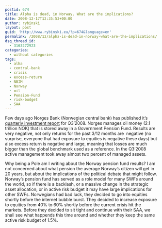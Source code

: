 ```yaml
---
postid: 674
title: Alpha is dead, in Norway. What are the implications?
date: 2008-12-17T12:35:53+00:00
author: rybinski
layout: post
guid: 'http://www.rybinski.eu/?p=674&language=en'
permalink: /2008/12/alpha-is-dead-in-norway-what-are-the-implications/
dsq_thread_id:
  - 3163272923
categories:
  - without categories
tags:
  - alha
  - central-bank
  - crisis
  - excess-return
  - NBIM
  - Norway
  - oil
  - Pension-Fund
  - risk-budget
  - SAA
---
```

Few days ago Norges Bank (Norwegian central bank) has published it’s [quarterly investment report](http://www.rybinski.eu/resources/non-modules.d/dispatcher/dispatch.php?id=2361) for Q3’2008. Norges manages oil money (2.1 trillion NOK) that is stored away in a Government Pension Fund. Results are very negative, not only returns for the past 3/12 months are  negative (no surprise, everyone that had exposure to equities is negative these days) but also excess return is negative and large, meaning that losses are much bigger than the global benchmark used as a reference. In the Q3’2008 active management took away almost two percent of managed assets.

Why being a Pole am I writing about the Norway pension fund results? I am not concerned about what pension the average Norway’s citizen will get in 20 years, but about the implications of the political debate that might follow. Norway’s pension fund has served as a role model for many SWFs around the world, so if there is a backlash, or a massive change in the strategic asset allocation, or in active risk budget it may have large implications for other SWFs. Norwegians had bad luck, they decided to go into equities shortly before the internet bubble burst. They decided to increase exposure to equities from 40% to 60% shortly before the current crisis hit the markets. Before they decided to sit tight and continue with their SAA, we shall see what happends this time around and whether they keep the same active risk budget of 1.5%.
